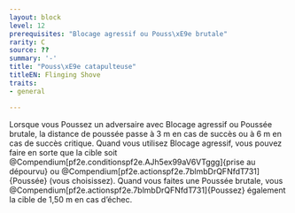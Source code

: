 ```yaml
---
layout: block
level: 12
prerequisites: "Blocage agressif ou Pouss\xE9e brutale"
rarity: C
source: ??
summary: '-'
title: "Pouss\xE9e catapulteuse"
titleEN: Flinging Shove
traits:
- general

---
```


<p>Lorsque vous Poussez un adversaire avec Blocage agressif ou Poussée brutale, la distance de poussée passe à 3 m en cas de succès ou à 6 m en cas de succès critique. Quand vous utilisez Blocage agressif, vous pouvez faire en sorte que la cible soit @Compendium[pf2e.conditionspf2e.AJh5ex99aV6VTggg]{prise au dépourvu} ou @Compendium[pf2e.actionspf2e.7blmbDrQFNfdT731]{Poussée} (vous choisissez). Quand vous faites une Poussée brutale, vous @Compendium[pf2e.actionspf2e.7blmbDrQFNfdT731]{Poussez} également la cible de 1,50 m en cas d’échec.</p>